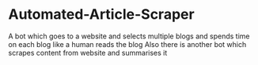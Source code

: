 # Automated-Article-Scraper

A bot which goes to a website and selects multiple blogs and spends time on each blog like a human reads the blog
Also there is another bot which scrapes content from website and summarises it 

